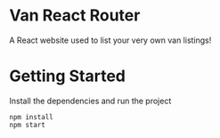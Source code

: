 # Van React Router

A React website used to list your very own van listings!

# Getting Started

Install the dependencies and run the project

```
npm install
npm start
```
